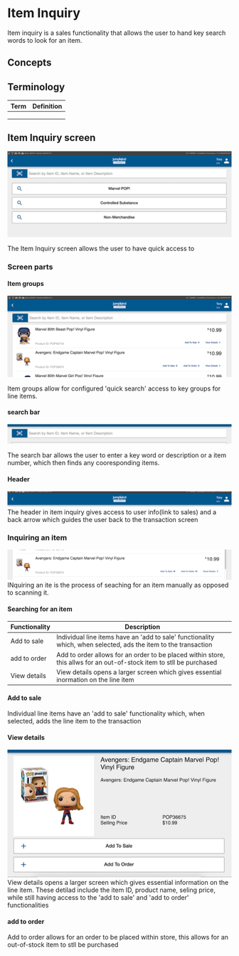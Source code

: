# Item Inquiry
Item inquiry is a sales functionality that allows the user to hand key search words to look for an item.

## Concepts 

## Terminology
|Term|Definition|
|---|-----|
|||
|||
|||
## Item Inquiry screen

 ![Item Inquiry](assets/item-inquiry.png)

The Item Inquiry screen allows the user to have quick access to 

### Screen parts

#### Item groups 
 ![Item GROUPS](assets/item-inquiry-product.png)

Item groups allow for configured 'quick search' access to key groups for line items. 

#### search bar
![Search bar](assets/item-inquiry-search.png)

The search bar allows the user to enter a key word or description or a item number, which then finds any cooresponding items.

#### Header 
![header](assets/item-inquiry-header.png)
The header in item inquiry gives access to user info(link to sales) and a back arrow which guides the user back to the transaction screen

### Inquiring an item
![Inquiry Item](assets/item-inquiry-item.png)
 INquiring an ite is the process of seaching for an item manually as opposed to scanning it.
#### Searching for an item 

|Functionality|Description|
|---|-----|
|Add to sale| Individual line items have an 'add to sale' functionality which, when selected, ads the item to the transaction|
|add to order|Add to order allows for an order to be placed within store, this allws for an out-of-stock item to stll be purchased|
|View details |View details opens a larger screen which gives essential inormation on the line item|


#### Add to sale
 Individual line items have an 'add to sale' functionality which, when selected, adds the line item to the transaction
 
#### View details 

![Item Details](assets/item-inquir-item-details.png)
 View details opens a larger screen which gives essential information on the line item. These detilad include the item ID, product name, seling price, while still having access to the 'add to sale' and 'add to order' functionalities
 
#### add to order 
Add to order allows for an order to be placed within store, this allows for an out-of-stock item to stll be purchased



